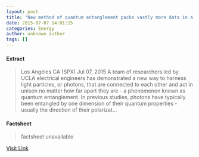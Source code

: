 ```yaml
---
layout: post
title: "New method of quantum entanglement packs vastly more data in a photon"
date: 2015-07-07 14:01:15
categories: Energy
author: unknown author
tags: []
---
```



#### Extract
>Los Angeles CA (SPX) Jul 07, 2015 A team of researchers led by UCLA electrical engineers has demonstrated a new way to harness light particles, or photons, that are connected to each other and act in unison no matter how far apart they are - a phenomenon known as quantum entanglement. In previous studies, photons have typically been entangled by one dimension of their quantum properties - usually the direction of their polarizat...

#### Factsheet
>factsheet unavailable

[Visit Link](http://www.spacedaily.com/reports/New_method_of_quantum_entanglement_packs_vastly_more_data_in_a_photon_999.html)



